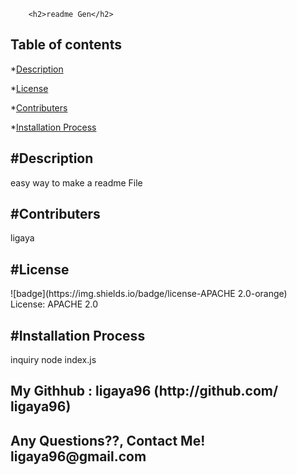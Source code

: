 
        <h2>readme Gen</h2>
   <h2> Table of contents</h2>
    
*[Description](#description)
    
*[License](#license)
    
*[Contributers](#contributors)
    
*[Installation Process](#installation)
    </br>
     <h2> #Description </h2>
   easy way to make a readme File 
   </br>
  <h2> #Contributers</h2>
   ligaya
    </br>
    <h2> #License</h2>
     ![badge](https://img.shields.io/badge/license-APACHE 2.0-orange)
     </br>
     License: APACHE 2.0
     </br> 
    <h2> #Installation Process</h2>
    inquiry node index.js
   <h2> My Githhub : ligaya96 (http://github.com/ ligaya96) </h2>
   <h2> Any Questions??, Contact Me! ligaya96@gmail.com</h2>
    